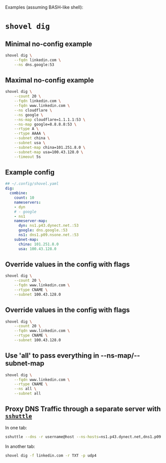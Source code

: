 Examples (assuming BASH-like shell):

# `shovel dig`

## Minimal no-config example

```bash
shovel dig \
    --fqdn linkedin.com \
    --ns dns.google:53
```

## Maximal no-config example

```bash
shovel dig \
    --count 20 \
    --fqdn linkedin.com \
    --fqdn www.linkedin.com \
    --ns cloudflare \
    --ns google \
    --ns-map cloudflare=1.1.1.1:53 \
    --ns-map google=8.8.8.8:53 \
    --rtype A \
    --rtype AAAA \
    --subnet china \
    --subnet usa \
    --subnet-map china=101.251.8.0 \
    --subnet-map usa=100.43.128.0 \
    --timeout 5s
```

## Example config

```yaml
## ~/.config/shovel.yaml
dig:
  combine:
    count: 10
    nameservers:
    - dyn
    # - google
    - ns1
    nameserver-map:
      dyn: ns1.p43.dynect.net.:53
      google: dns.google.:53
      ns1: dns1.p09.nsone.net.:53
    subnet-map:
      china: 101.251.8.0
      usa: 100.43.128.0
```

## Override values in the config with flags

```bash
shovel dig \
    --count 20 \
    --fqdn www.linkedin.com \
    --rtype CNAME \
    --subnet 100.43.128.0
```

## Override values in the config with flags

```bash
shovel dig \
    --count 20 \
    --fqdn www.linkedin.com \
    --rtype CNAME \
    --subnet 100.43.128.0
```

## Use 'all' to pass everything in --ns-map/--subnet-map

```bash
shovel dig \
    --fqdn www.linkedin.com \
    --rtype CNAME \
    --ns all \
    --subnet all
```

## Proxy DNS Traffic through a separate server with [`sshuttle`](https://sshuttle.readthedocs.io/en/stable/usage.html)

In one tab:
```bash
sshuttle --dns -r username@host --ns-hosts=ns1.p43.dynect.net,dns1.p09.nsone.net,ns1-42.azure-dns.com. 0/0:53 ::/0:53
```

In another tab:

```bash
shovel dig -f linkedin.com -r TXT -p udp4
```

